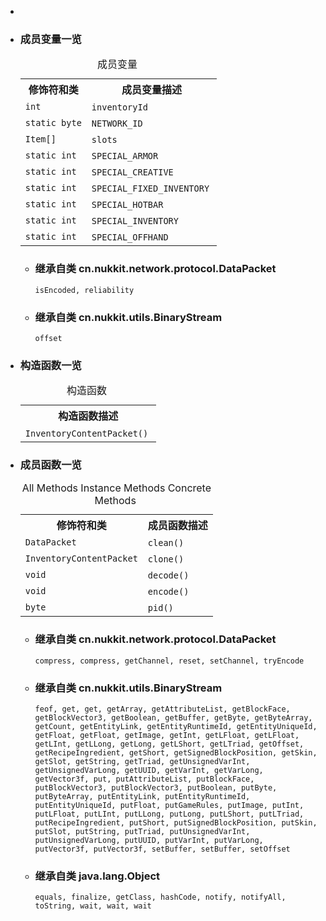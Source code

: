 <div class="summary">
<ul class="blockList">
<li class="blockList">

<li class="blockList"><a name="field.summary">
<!--   -->
</a>
<h3>成员变量一览</h3>
<table class="memberSummary" border="0" cellpadding="3" cellspacing="0" summary="Field Summary table, listing fields, and an explanation">
<caption><span>成员变量</span><span class="tabEnd"> </span></caption>
<tr>
<th>修饰符和类</th>
<th>成员变量描述</th>
</tr>
<tr class="altColor">
<td class="colFirst"><code>int</code></td>
<td class="colLast"><code><span class="memberNameLink"><a >inventoryId</a></span></code> </td>
</tr>
<tr class="rowColor">
<td class="colFirst"><code>static byte</code></td>
<td class="colLast"><code><span class="memberNameLink"><a >NETWORK_ID</a></span></code> </td>
</tr>
<tr class="altColor">
<td class="colFirst"><code><a  title="class in cn.nukkit.item">Item</a>[]</code></td>
<td class="colLast"><code><span class="memberNameLink"><a >slots</a></span></code> </td>
</tr>
<tr class="rowColor">
<td class="colFirst"><code>static int</code></td>
<td class="colLast"><code><span class="memberNameLink"><a >SPECIAL_ARMOR</a></span></code> </td>
</tr>
<tr class="altColor">
<td class="colFirst"><code>static int</code></td>
<td class="colLast"><code><span class="memberNameLink"><a >SPECIAL_CREATIVE</a></span></code> </td>
</tr>
<tr class="rowColor">
<td class="colFirst"><code>static int</code></td>
<td class="colLast"><code><span class="memberNameLink"><a >SPECIAL_FIXED_INVENTORY</a></span></code> </td>
</tr>
<tr class="altColor">
<td class="colFirst"><code>static int</code></td>
<td class="colLast"><code><span class="memberNameLink"><a >SPECIAL_HOTBAR</a></span></code> </td>
</tr>
<tr class="rowColor">
<td class="colFirst"><code>static int</code></td>
<td class="colLast"><code><span class="memberNameLink"><a >SPECIAL_INVENTORY</a></span></code> </td>
</tr>
<tr class="altColor">
<td class="colFirst"><code>static int</code></td>
<td class="colLast"><code><span class="memberNameLink"><a >SPECIAL_OFFHAND</a></span></code> </td>
</tr>
</table>
<ul class="blockList">
<li class="blockList"><a name="fields.inherited.from.class.cn.nukkit.network.protocol.DataPacket">
<!--   -->
</a>
<h3>继承自类 cn.nukkit.network.protocol.<a  title="class in cn.nukkit.network.protocol">DataPacket</a></h3>
<code><a >isEncoded</a>, <a >reliability</a></code></li>
</ul>
<ul class="blockList">
<li class="blockList"><a name="fields.inherited.from.class.cn.nukkit.utils.BinaryStream">
<!--   -->
</a>
<h3>继承自类 cn.nukkit.utils.<a  title="class in cn.nukkit.utils">BinaryStream</a></h3>
<code><a >offset</a></code></li>
</ul>
</li>
</ul>
<!-- ======== CONSTRUCTOR SUMMARY ======== -->
<ul class="blockList">
<li class="blockList"><a name="constructor.summary">
<!--   -->
</a>
<h3>构造函数一览</h3>
<table class="memberSummary" border="0" cellpadding="3" cellspacing="0" summary="Constructor Summary table, listing constructors, and an explanation">
<caption><span>构造函数</span><span class="tabEnd"> </span></caption>
<tr>
<th>构造函数描述</th>
</tr>
<tr class="altColor">
<td class="colOne"><code><span class="memberNameLink"><a >InventoryContentPacket</a></span>()</code> </td>
</tr>
</table>
</li>
</ul>
<!-- ========== METHOD SUMMARY =========== -->
<ul class="blockList">
<li class="blockList"><a name="method.summary">
<!--   -->
</a>
<h3>成员函数一览</h3>
<table class="memberSummary" border="0" cellpadding="3" cellspacing="0" summary="Method Summary table, listing methods, and an explanation">
<caption><span id="t0" class="activeTableTab"><span>All Methods</span><span class="tabEnd"> </span></span><span id="t2" class="tableTab"><span><a >Instance Methods</a></span><span class="tabEnd"> </span></span><span id="t4" class="tableTab"><span><a >Concrete Methods</a></span><span class="tabEnd"> </span></span></caption>
<tr>
<th>修饰符和类</th>
<th>成员函数描述</th>
</tr>
<tr id="i0" class="altColor">
<td class="colFirst"><code><a  title="class in cn.nukkit.network.protocol">DataPacket</a></code></td>
<td class="colLast"><code><span class="memberNameLink"><a >clean</a></span>()</code> </td>
</tr>
<tr id="i1" class="rowColor">
<td class="colFirst"><code><a  title="class in cn.nukkit.network.protocol">InventoryContentPacket</a></code></td>
<td class="colLast"><code><span class="memberNameLink"><a >clone</a></span>()</code> </td>
</tr>
<tr id="i2" class="altColor">
<td class="colFirst"><code>void</code></td>
<td class="colLast"><code><span class="memberNameLink"><a >decode</a></span>()</code> </td>
</tr>
<tr id="i3" class="rowColor">
<td class="colFirst"><code>void</code></td>
<td class="colLast"><code><span class="memberNameLink"><a >encode</a></span>()</code> </td>
</tr>
<tr id="i4" class="altColor">
<td class="colFirst"><code>byte</code></td>
<td class="colLast"><code><span class="memberNameLink"><a >pid</a></span>()</code> </td>
</tr>
</table>
<ul class="blockList">
<li class="blockList"><a name="methods.inherited.from.class.cn.nukkit.network.protocol.DataPacket">
<!--   -->
</a>
<h3>继承自类 cn.nukkit.network.protocol.<a  title="class in cn.nukkit.network.protocol">DataPacket</a></h3>
<code><a >compress</a>, <a >compress</a>, <a >getChannel</a>, <a >reset</a>, <a >setChannel</a>, <a >tryEncode</a></code></li>
</ul>
<ul class="blockList">
<li class="blockList"><a name="methods.inherited.from.class.cn.nukkit.utils.BinaryStream">
<!--   -->
</a>
<h3>继承自类 cn.nukkit.utils.<a  title="class in cn.nukkit.utils">BinaryStream</a></h3>
<code><a >feof</a>, <a >get</a>, <a >get</a>, <a >getArray</a>, <a >getAttributeList</a>, <a >getBlockFace</a>, <a >getBlockVector3</a>, <a >getBoolean</a>, <a >getBuffer</a>, <a >getByte</a>, <a >getByteArray</a>, <a >getCount</a>, <a >getEntityLink</a>, <a >getEntityRuntimeId</a>, <a >getEntityUniqueId</a>, <a >getFloat</a>, <a >getFloat</a>, <a >getImage</a>, <a >getInt</a>, <a >getLFloat</a>, <a >getLFloat</a>, <a >getLInt</a>, <a >getLLong</a>, <a >getLong</a>, <a >getLShort</a>, <a >getLTriad</a>, <a >getOffset</a>, <a >getRecipeIngredient</a>, <a >getShort</a>, <a >getSignedBlockPosition</a>, <a >getSkin</a>, <a >getSlot</a>, <a >getString</a>, <a >getTriad</a>, <a >getUnsignedVarInt</a>, <a >getUnsignedVarLong</a>, <a >getUUID</a>, <a >getVarInt</a>, <a >getVarLong</a>, <a >getVector3f</a>, <a >put</a>, <a >putAttributeList</a>, <a >putBlockFace</a>, <a >putBlockVector3</a>, <a >putBlockVector3</a>, <a >putBoolean</a>, <a >putByte</a>, <a >putByteArray</a>, <a >putEntityLink</a>, <a >putEntityRuntimeId</a>, <a >putEntityUniqueId</a>, <a >putFloat</a>, <a >putGameRules</a>, <a >putImage</a>, <a >putInt</a>, <a >putLFloat</a>, <a >putLInt</a>, <a >putLLong</a>, <a >putLong</a>, <a >putLShort</a>, <a >putLTriad</a>, <a >putRecipeIngredient</a>, <a >putShort</a>, <a >putSignedBlockPosition</a>, <a >putSkin</a>, <a >putSlot</a>, <a >putString</a>, <a >putTriad</a>, <a >putUnsignedVarInt</a>, <a >putUnsignedVarLong</a>, <a >putUUID</a>, <a >putVarInt</a>, <a >putVarLong</a>, <a >putVector3f</a>, <a >putVector3f</a>, <a >setBuffer</a>, <a >setBuffer</a>, <a >setOffset</a></code></li>
</ul>
<ul class="blockList">
<li class="blockList"><a name="methods.inherited.from.class.java.lang.Object">
<!--   -->
</a>
<h3>继承自类 java.lang.<a  title="class or interface in java.lang">Object</a></h3>
<code><a  title="class or interface in java.lang">equals</a>, <a  title="class or interface in java.lang">finalize</a>, <a  title="class or interface in java.lang">getClass</a>, <a  title="class or interface in java.lang">hashCode</a>, <a  title="class or interface in java.lang">notify</a>, <a  title="class or interface in java.lang">notifyAll</a>, <a  title="class or interface in java.lang">toString</a>, <a  title="class or interface in java.lang">wait</a>, <a  title="class or interface in java.lang">wait</a>, <a  title="class or interface in java.lang">wait</a></code></li>
</ul>
</li>
</ul>
</li>
</ul>
</div>
